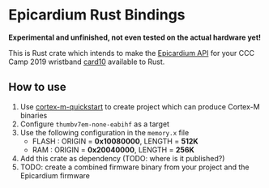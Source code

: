 # Epicardium Rust Bindings

**Experimental and unfinished, not even tested on the actual hardware yet!**

This is Rust crate which intends to make the [Epicardium API](https://firmware.card10.badge.events.ccc.de/epicardium/overview.html) for your CCC Camp 2019 wristband [card10](https://git.card10.badge.events.ccc.de/card10) available to Rust.

## How to use

1. Use [cortex-m-quickstart](https://github.com/rust-embedded/cortex-m-quickstart) to create project which can produce Cortex-M binaries
2. Configure `thumbv7em-none-eabihf` as a target
3. Use the following configuration in the `memory.x` file
    - FLASH : ORIGIN = **0x10080000**, LENGTH = **512K**
    - RAM : ORIGIN = **0x20040000**, LENGTH = **256K**
4. Add this crate as dependency (TODO: where is it published?)
5. TODO: create a combined firmware binary from your project and the Epicardium firmware
